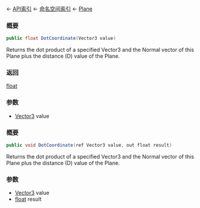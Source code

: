 ← [API索引](Api-Index) ← [命名空间索引](Namespace-Index) ← [Plane](VRageMath.Plane)

### 概要

```csharp
public float DotCoordinate(Vector3 value)
```

Returns the dot product of a specified Vector3 and the Normal vector of this Plane plus the distance (D) value of the Plane.

### 返回

[float](https://docs.microsoft.com/en-us/dotnet/api/System.Single?view=netframework-4.6)

### 参数

* [Vector3](VRageMath.Vector3) value
### 概要

```csharp
public void DotCoordinate(ref Vector3 value, out float result)
```

Returns the dot product of a specified Vector3 and the Normal vector of this Plane plus the distance (D) value of the Plane.

### 参数

* [Vector3](VRageMath.Vector3) value
* [float](https://docs.microsoft.com/en-us/dotnet/api/System.Single?view=netframework-4.6) result
